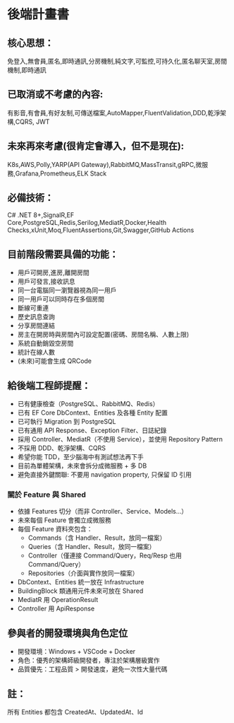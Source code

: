 ﻿# 後端計畫書

## 核心思想：

免登入,無會員,匿名,即時通訊,分房機制,純文字,可監控,可持久化,匿名聊天室,房間機制,即時通訊

## 已取消或不考慮的內容:

有影音,有會員,有好友制,可傳送檔案,AutoMapper,FluentValidation,DDD,乾淨架構,CQRS, JWT

## 未來再來考慮(很肯定會導入，但不是現在):

K8s,AWS,Polly,YARP(API Gateway),RabbitMQ,MassTransit,gRPC,微服務,Grafana,Prometheus,ELK Stack

## 必備技術：

C# .NET 8+,SignalR,EF Core,PostgreSQL,Redis,Serilog,MediatR,Docker,Health Checks,xUnit,Moq,FluentAssertions,Git,Swagger,GitHub Actions

## 目前階段需要具備的功能：

- 用戶可開房,進房,離開房間
- 用戶可發言,接收訊息
- 同一台電腦同一瀏覽器視為同一用戶
- 同一用戶可以同時存在多個房間
- 斷線可重連
- 歷史訊息查詢
- 分享房間連結
- 房主在開房時與房間內可設定配置(密碼、房間名稱、人數上限)
- 系統自動銷毀空房間
- 統計在線人數
- (未來)可能會生成 QRCode

## 給後端工程師提醒：

- 已有健康檢查（PostgreSQL、RabbitMQ、Redis）
- 已有 EF Core DbContext、Entities 及各種 Entity 配置
- 已可執行 Migration 到 PostgreSQL
- 已有通用 API Response、Exception Filter、日誌紀錄
- 採用 Controller、MediatR（不使用 Service），並使用 Repository Pattern
- 不採用 DDD、乾淨架構、CQRS
- 希望你能 TDD，至少腦海中有測試想法再下手
- 目前為單體架構，未來會拆分成微服務 + 多 DB
- 避免直接外鍵關聯: 不要用 navigation property, 只保留 ID 引用

### 關於 Feature 與 Shared

- 依據 Features 切分（而非 Controller、Service、Models...）
- 未來每個 Feature 會獨立成微服務
- 每個 Feature 資料夾包含：
  - Commands（含 Handler、Result，放同一檔案）
  - Queries（含 Handler、Result，放同一檔案）
  - Controller（僅連接 Command/Query，Req/Resp 也用 Command/Query）
  - Repositories（介面與實作放同一檔案）
- DbContext、Entities 統一放在 Infrastructure
- BuildingBlock 類通用元件未來可放在 Shared
- MediatR 用 OperationResult<T>
- Controller 用 ApiResponse<T>

## 參與者的開發環境與角色定位

- 開發環境：Windows + VSCode + Docker
- 角色：優秀的架構師級開發者，專注於架構層級實作
- 品質優先：工程品質 > 開發速度，避免一次性大量代碼

## 註：

所有 Entities 都包含 CreatedAt、UpdatedAt、Id
